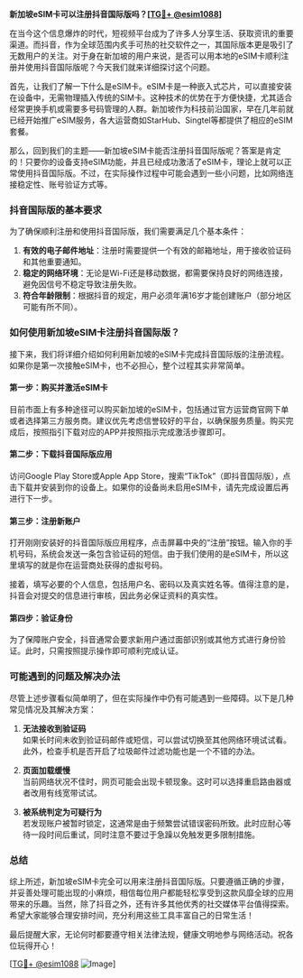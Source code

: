 **新加坡eSIM卡可以注册抖音国际版吗？[[TG💪+ @esim1088](https://t.me/s/esim1088)]**

在当今这个信息爆炸的时代，短视频平台成为了许多人分享生活、获取资讯的重要渠道。而抖音，作为全球范围内炙手可热的社交软件之一，其国际版本更是吸引了无数用户的关注。对于身在新加坡的用户来说，是否可以用本地的eSIM卡顺利注册并使用抖音国际版呢？今天我们就来详细探讨这个问题。

首先，让我们了解一下什么是eSIM卡。eSIM卡是一种嵌入式芯片，可以直接安装在设备中，无需物理插入传统的SIM卡。这种技术的优势在于方便快捷，尤其适合经常更换手机或需要多号码管理的人群。新加坡作为科技前沿国家，早在几年前就已经开始推广eSIM服务，各大运营商如StarHub、Singtel等都提供了相应的eSIM套餐。

那么，回到我们的主题——新加坡eSIM卡能否注册抖音国际版呢？答案是肯定的！只要你的设备支持eSIM功能，并且已经成功激活了eSIM卡，理论上就可以正常使用抖音国际版。不过，在实际操作过程中可能会遇到一些小问题，比如网络连接稳定性、账号验证方式等。

### 抖音国际版的基本要求

为了确保顺利注册和使用抖音国际版，我们需要满足几个基本条件：

1. **有效的电子邮件地址**：注册时需要提供一个有效的邮箱地址，用于接收验证码和其他重要通知。
2. **稳定的网络环境**：无论是Wi-Fi还是移动数据，都需要保持良好的网络连接，避免因信号不稳定导致注册失败。
3. **符合年龄限制**：根据抖音的规定，用户必须年满16岁才能创建账户（部分地区可能有所不同）。

### 如何使用新加坡eSIM卡注册抖音国际版？

接下来，我们将详细介绍如何利用新加坡的eSIM卡完成抖音国际版的注册流程。如果你是第一次接触eSIM卡，也不必担心，整个过程其实非常简单。

#### 第一步：购买并激活eSIM卡

目前市面上有多种途径可以购买新加坡的eSIM卡，包括通过官方运营商官网下单或者选择第三方服务商。建议优先考虑信誉较好的平台，以确保服务质量。购买完成后，按照指引下载对应的APP并按照指示完成激活步骤即可。

#### 第二步：下载抖音国际版应用

访问Google Play Store或Apple App Store，搜索“TikTok”（即抖音国际版），点击下载并安装到你的设备上。如果你的设备尚未启用eSIM卡，请先完成设置后再进行下一步。

#### 第三步：注册新账户

打开刚刚安装好的抖音国际版应用程序，点击屏幕中央的“注册”按钮。输入你的手机号码，系统会发送一条包含验证码的短信。由于我们使用的是eSIM卡，所以这里填写的就是你在运营商处获得的虚拟号码。

接着，填写必要的个人信息，包括用户名、密码以及真实姓名等。值得注意的是，抖音会对提交的信息进行审核，因此务必保证资料的真实性。

#### 第四步：验证身份

为了保障账户安全，抖音通常会要求新用户通过面部识别或其他方式进行身份验证。此时，只需按照提示操作即可顺利完成认证。

### 可能遇到的问题及解决办法

尽管上述步骤看似简单明了，但在实际操作中仍有可能遇到一些障碍。以下是几种常见情况及其解决方案：

1. **无法接收到验证码**  
   如果长时间未收到验证码邮件或短信，可以尝试切换至其他网络环境试试看。此外，检查手机是否开启了垃圾邮件过滤功能也是一个不错的办法。

2. **页面加载缓慢**  
   当前网络状况不佳时，网页可能会出现卡顿现象。这时可以选择重启路由器或者改用有线宽带试试。

3. **被系统判定为可疑行为**  
   若发现账户被暂时锁定，这通常是由于频繁尝试错误密码所致。此时应耐心等待一段时间后重试，同时注意不要过于急躁以免触发更多限制措施。

### 总结

综上所述，新加坡eSIM卡完全可以用来注册抖音国际版。只要遵循正确的步骤，并妥善处理可能出现的小麻烦，相信每位用户都能轻松享受到这款风靡全球的应用带来的乐趣。当然，除了抖音之外，还有许多其他优秀的社交媒体平台值得探索。希望大家能够合理安排时间，充分利用这些工具丰富自己的日常生活！

最后提醒大家，无论何时都要遵守相关法律法规，健康文明地参与网络活动。祝各位玩得开心！

[[TG💪+ @esim1088](https://t.me/s/esim1088) ![Image](https://i.postimg.cc/4NQfJmqS/Snipaste-2025-05-13-00-14-12.png)]